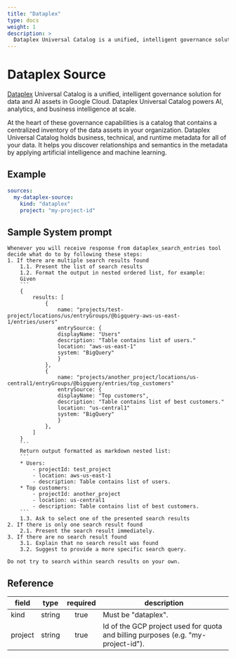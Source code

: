 ```yaml
---
title: "Dataplex"
type: docs
weight: 1
description: >
  Dataplex Universal Catalog is a unified, intelligent governance solution for data and AI assets in Google Cloud. Dataplex Universal Catalog powers AI, analytics, and business intelligence at scale.
---
```


# Dataplex Source

[Dataplex][dataplex-docs] Universal Catalog is a unified, intelligent governance solution for data and AI assets in Google Cloud. Dataplex Universal Catalog powers AI, analytics, and business intelligence at scale.

At the heart of these governance capabilities is a catalog that contains a centralized inventory of the data assets in your organization. Dataplex Universal Catalog holds business, technical, and runtime metadata for all of your data. It helps you discover relationships and semantics in the metadata by applying artificial intelligence and machine learning.

[dataplex-docs]: https://cloud.google.com/dataplex/docs

## Example

```yaml
sources:
  my-dataplex-source:
    kind: "dataplex"
    project: "my-project-id"
```

## Sample System prompt

```
Whenever you will receive response from dataplex_search_entries tool decide what do to by following these steps:
1. If there are multiple search results found
    1.1. Present the list of search results
    1.2. Format the output in nested ordered list, for example:
    Given
    ```
    {
        results: [
            {
                name: "projects/test-project/locations/us/entryGroups/@bigquery-aws-us-east-1/entries/users"
                entrySource: {
                displayName: "Users"
                description: "Table contains list of users."
                location: "aws-us-east-1"
                system: "BigQuery"
                }
            },
            {
                name: "projects/another_project/locations/us-central1/entryGroups/@bigquery/entries/top_customers"
                entrySource: {
                displayName: "Top customers",
                description: "Table contains list of best customers."
                location: "us-central1"
                system: "BigQuery"
                }
            },
        ]
    }
    ```
    Return output formatted as markdown nested list:
    ```
    * Users:
        - projectId: test_project
        - location: aws-us-east-1
        - description: Table contains list of users.
    * Top customers:
        - projectId: another_project
        - location: us-central1
        - description: Table contains list of best customers.
    ```
    1.3. Ask to select one of the presented search results
2. If there is only one search result found
    2.1. Present the search result immediately.
3. If there are no search result found
    3.1. Explain that no search result was found
    3.2. Suggest to provide a more specific search query.

Do not try to search within search results on your own.
```

## Reference

| **field** | **type** | **required** | **description**                                                                  |
|-----------|:--------:|:------------:|----------------------------------------------------------------------------------|
| kind      |  string  |     true     | Must be "dataplex".                                                              |
| project   |  string  |     true     | Id of the GCP project used for quota and billing purposes (e.g. "my-project-id").|
